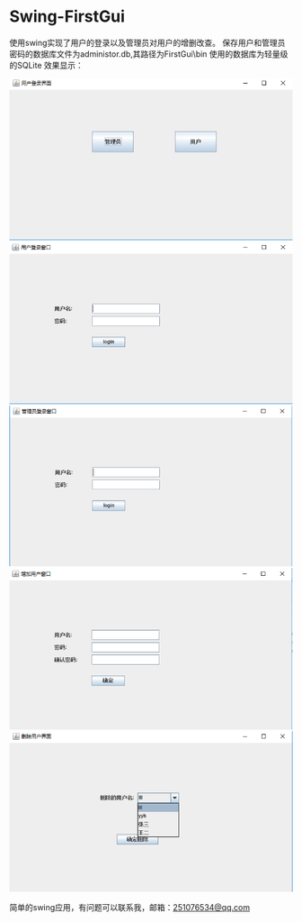 # Swing-FirstGui
使用swing实现了用户的登录以及管理员对用户的增删改查。
保存用户和管理员密码的数据库文件为administor.db,其路径为FirstGui\bin
使用的数据库为轻量级的SQLite
效果显示：

![image](https://github.com/yanhowever/Swing-FirstGui/blob/master/%E7%95%8C%E9%9D%A2%E6%98%BE%E7%A4%BA%E5%9B%BE%E7%89%87/%E7%94%A8%E6%88%B7%E9%80%89%E6%8B%A9%E7%95%8C%E9%9D%A2.jpg)
![image](https://github.com/yanhowever/Swing-FirstGui/blob/master/%E7%95%8C%E9%9D%A2%E6%98%BE%E7%A4%BA%E5%9B%BE%E7%89%87/%E7%94%A8%E6%88%B7%E7%99%BB%E5%BD%95.jpg)
![image](https://github.com/yanhowever/Swing-FirstGui/blob/master/%E7%95%8C%E9%9D%A2%E6%98%BE%E7%A4%BA%E5%9B%BE%E7%89%87/%E7%AE%A1%E7%90%86%E5%91%98%E7%99%BB%E5%BD%95%E7%95%8C%E9%9D%A2.jpg)
![image](https://github.com/yanhowever/Swing-FirstGui/blob/master/%E7%95%8C%E9%9D%A2%E6%98%BE%E7%A4%BA%E5%9B%BE%E7%89%87/%E5%A2%9E%E5%8A%A0%E7%94%A8%E6%88%B7%E7%95%8C%E9%9D%A2.jpg)
![image](https://github.com/yanhowever/Swing-FirstGui/blob/master/%E7%95%8C%E9%9D%A2%E6%98%BE%E7%A4%BA%E5%9B%BE%E7%89%87/%E5%88%A0%E9%99%A4%E7%94%A8%E6%88%B7%E7%95%8C%E9%9D%A2.jpg)


简单的swing应用，有问题可以联系我，邮箱：251076534@qq.com
